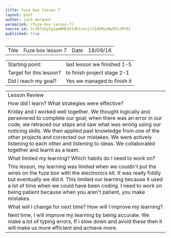```yaml
---
title: Fuze box lesson 7
layout: post
author: jack.morgan2
permalink: /fuze-box-lesson-7/
source-id: 1r3D7u5y5giqmAME3VtdKJvxnjriI46MyzWw9VzJMY8I
published: true
---
```

<table>
  <tr>
    <td>Title</td>
    <td>Fuze box lesson 7</td>
    <td>Date</td>
    <td>18/09/16</td>
  </tr>
</table>


<table>
  <tr>
    <td>Starting point:</td>
    <td>last lesson we finished 1-5</td>
  </tr>
  <tr>
    <td>Target for this lesson?</td>
    <td>to finish project stage 2-1</td>
  </tr>
  <tr>
    <td>Did I reach my goal?</td>
    <td>Yes we managed to finish it</td>
  </tr>
</table>


<table>
  <tr>
    <td>Lesson Review</td>
  </tr>
  <tr>
    <td>How did I learn? What strategies were effective? </td>
  </tr>
  <tr>
    <td>Kriday and I worked well together. We thought logically  and persevered to complete our goal; when there was an error in our code, we retraced our steps and saw what was wrong using our noticing skills.  We then applied past knowledge from one of the other projects and corrected our mistakes. We were actively listening to each other and listening to ideas. We collaborated together and learnt as a team.</td>
  </tr>
  <tr>
    <td>What limited my learning? Which habits do I need to work on? </td>
  </tr>
  <tr>
    <td>This lesson, my learning was limited when we couldn't put the wires on the fuze box with the electronics kit. It was really fiddly but eventually we did it. This limited our learning because it used a lot of time when we could have been coding. I need to work on being patient because when you aren't patient, you make mistakes.</td>
  </tr>
  <tr>
    <td>What will I change for next time? How will I improve my learning?</td>
  </tr>
  <tr>
    <td>Next time, I will improve my learning by being accurate. We make a lot of typing errors, If i slow down and avoid these then it will make us more efficient and achieve more.</td>
  </tr>
</table>



